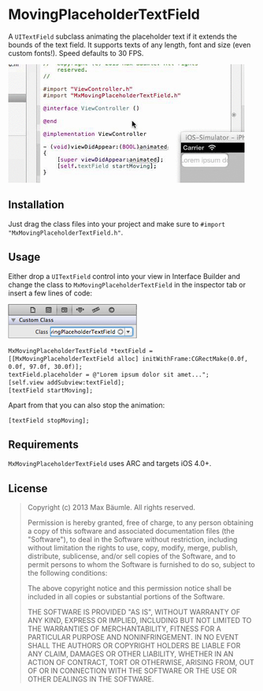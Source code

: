 MovingPlaceholderTextField
==========================

A `UITextField` subclass animating the placeholder text if it extends the bounds of the text field. It supports texts of any length, font and size (even custom fonts!). Speed defaults to 30 FPS.

![](1.gif)

Installation
------------

Just drag the class files into your project and make sure to `#import "MxMovingPlaceholderTextField.h"`.

Usage
-----

Either drop a `UITextField` control into your view in Interface Builder and change the class to `MxMovingPlaceholderTextField` in the inspector tab or insert a few lines of code:

![](2.png)

    MxMovingPlaceholderTextField *textField = [[MxMovingPlaceholderTextField alloc] initWithFrame:CGRectMake(0.0f, 0.0f, 97.0f, 30.0f)];
    textField.placeholder = @"Lorem ipsum dolor sit amet...";
    [self.view addSubview:textField];
    [textField startMoving];

Apart from that you can also stop the animation:

    [textField stopMoving];

Requirements
------------

`MxMovingPlaceholderTextField` uses ARC and targets iOS 4.0+.

License
-------

> Copyright (c) 2013 Max Bäumle. All rights reserved.
>
> Permission is hereby granted, free of charge, to any person obtaining a copy of this
> software and associated documentation files (the "Software"), to deal in the Software
> without restriction, including without limitation the rights to use, copy, modify,
> merge, publish, distribute, sublicense, and/or sell copies of the Software, and to
> permit persons to whom the Software is furnished to do so, subject to the following
> conditions:
>
> The above copyright notice and this permission notice shall be included in all copies or 
> substantial portions of the Software.
>
> THE SOFTWARE IS PROVIDED "AS IS", WITHOUT WARRANTY OF ANY KIND, EXPRESS OR IMPLIED,
> INCLUDING BUT NOT LIMITED TO THE WARRANTIES OF MERCHANTABILITY, FITNESS FOR A PARTICULAR 
> PURPOSE AND NONINFRINGEMENT. IN NO EVENT SHALL THE AUTHORS OR COPYRIGHT HOLDERS BE
> LIABLE FOR ANY CLAIM, DAMAGES OR OTHER LIABILITY, WHETHER IN AN ACTION OF CONTRACT, TORT
> OR OTHERWISE, ARISING FROM, OUT OF OR IN CONNECTION WITH THE SOFTWARE OR THE USE OR
> OTHER DEALINGS IN THE SOFTWARE.
